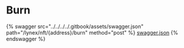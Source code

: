 # Burn

{% swagger src="../../../../.gitbook/assets/swagger.json" path="/lynex/nft/{address}/burn" method="post" %}
[swagger.json](../../../../.gitbook/assets/swagger.json)
{% endswagger %}
